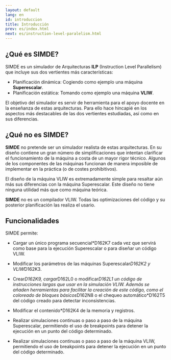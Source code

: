 ```yaml
---
layout: default
lang: en
id: introduccion
title: Introducción
prev: es/index.html
next: es/instruction-level-paralelism.html
---
```


## ¿Qué es SIMDE?

SIMDE es un simulador de Arquitecturas **ILP** (Instruction Level Parallelism) que incluye sus dos vertientes más características: 
* Planificación dinámica: Cogiendo como ejemplo una máquina **Superescalar**.
* Planificación estática: Tomando como ejemplo una máquina **VLIW**.

El objetivo del simulador es servir de herramienta para el apoyo docente en la enseñanza de estas arquitecturas. Para ello hace hincapié en los aspectos más destacables de las dos vertientes estudiadas, así como en sus diferencias.

## ¿Qué no es SIMDE?

**SIMDE** no pretende ser un simulador realista de estas arquitecturas. En su diseño contiene un gran número de simplificaciones que intentan clarificar el funcionamiento de la máquina a costa de un mayor rigor técnico. Algunos de los componentes de las máquinas funcionan de manera imposible de implementar en la práctica (o de costes prohibitivos). 

El diseño de la máquina VLIW es extremadamente simple para resaltar aún más sus diferencias con la máquina Superescalar. Este diseño no tiene ninguna utilidad más que como máquina teórica.

**SIMDE** no es un compilador VLIW. Todas las optimizaciones del código y su posterior planificación las realiza el usario.

## Funcionalidades

SIMDE permite:

* Cargar un único programa secuencial*D162K7 cada vez que servirá como base para la ejecución Superescalar o para diseñar un código VLIW.

* Modificar los parámetros de las máquinas Superescalar*D162K2 y VLIW*D162K3.

* Crear*D162K9, cargar*D162L0 o modificar*D162L1 un código de instrucciones largas que usar en la simulación VLIW. Además se añaden herramientas para facilitar la creación de este código, como el coloreado de bloques básicos*D162N8 o el chequeo automático*D162T5 del código creado para detectar inconsistencias.

* Modificar el contenido*D162K4 de la memoria y registros.

* Realizar simulaciones continuas o paso a paso de la máquina Superescalar, permitiendo el uso de breakpoints para detener la ejecución en un punto del código determinado.

* Realizar simulaciones continuas o paso a paso de la máquina VLIW, permitiendo el uso de breakpoints para detener la ejecución en un punto del código determinado.